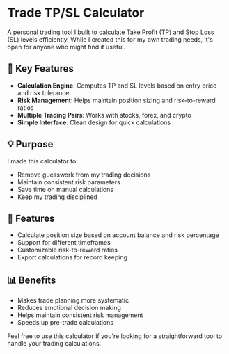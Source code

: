 # Trade TP/SL Calculator

A personal trading tool I built to calculate Take Profit (TP) and Stop Loss (SL) levels efficiently. While I created this for my own trading needs, it's open for anyone who might find it useful.

## 🌟 Key Features

- **Calculation Engine**: Computes TP and SL levels based on entry price and risk tolerance
- **Risk Management**: Helps maintain position sizing and risk-to-reward ratios
- **Multiple Trading Pairs**: Works with stocks, forex, and crypto
- **Simple Interface**: Clean design for quick calculations

## 💡 Purpose

I made this calculator to:
- Remove guesswork from my trading decisions
- Maintain consistent risk parameters
- Save time on manual calculations
- Keep my trading disciplined

## 🚀 Features

- Calculate position size based on account balance and risk percentage
- Support for different timeframes
- Customizable risk-to-reward ratios
- Export calculations for record keeping

## 📊 Benefits

- Makes trade planning more systematic
- Reduces emotional decision making
- Helps maintain consistent risk management
- Speeds up pre-trade calculations

Feel free to use this calculator if you're looking for a straightforward tool to handle your trading calculations.
